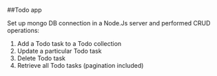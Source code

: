 ##Todo app

Set up mongo DB connection in a Node.Js server and performed CRUD operations:

1. Add a Todo task to a Todo collection
2. Update a particular Todo task
3. Delete Todo task
4. Retrieve all Todo tasks (pagination included)